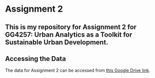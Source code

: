 # Assignment 2
## This is my repository for Assignment 2 for GG4257: Urban Analytics as a Toolkit for Sustainable Urban Development. 

## Accessing the Data 
The data for Assignment 2 can be accessed from [this Google Drive link](https://drive.google.com/drive/folders/13wSOHnQqmqMQAJ4uYTk5HldfkwJNOs0b?usp=sharing).

